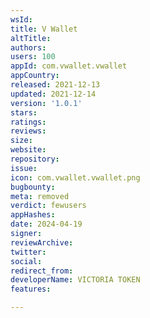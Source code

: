 ```yaml
---
wsId: 
title: V Wallet
altTitle: 
authors: 
users: 100
appId: com.vwallet.vwallet
appCountry: 
released: 2021-12-13
updated: 2021-12-14
version: '1.0.1'
stars: 
ratings: 
reviews: 
size: 
website: 
repository: 
issue: 
icon: com.vwallet.vwallet.png
bugbounty: 
meta: removed
verdict: fewusers
appHashes: 
date: 2024-04-19
signer: 
reviewArchive: 
twitter: 
social: 
redirect_from: 
developerName: VICTORIA TOKEN
features: 

---
```


